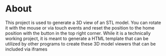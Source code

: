 # About

This project is used to generate a 3D view of an STL model. You can rotate it with the mouse or via touch events and reset the position to the home position with the button in the top right corner. While it is a technically working project, it is meant to generate a HTML template that can be utilized by other programs to create these 3D model viewers that can be included via iframes